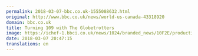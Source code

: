 ```yaml
---
permalink: 2018-03-07-bbc.co.uk-1555088632.html
original: http://www.bbc.co.uk/news/world-us-canada-43318920
domain: bbc.co.uk
title: Turning 109 with The Globetrotters
image: https://ichef-1.bbci.co.uk/news/1024/branded_news/10F2E/production/_100322496_p060f0tg.jpg
date: 2018-03-07 20:47:15
translations: en
---
```



